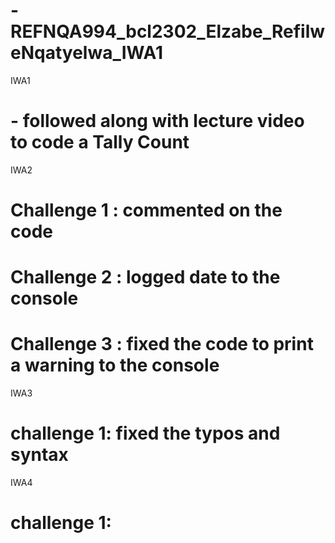 # -REFNQA994_bcl2302_Elzabe_RefilweNqatyelwa_IWA1

IWA1
# - followed along with lecture video to code a Tally Count

IWA2
# Challenge 1 : commented on the code
                
# Challenge 2 : logged date to the console

# Challenge 3 : fixed the code to print a warning to the console 

IWA3
# challenge 1: fixed the typos and syntax

IWA4
# challenge 1: 

